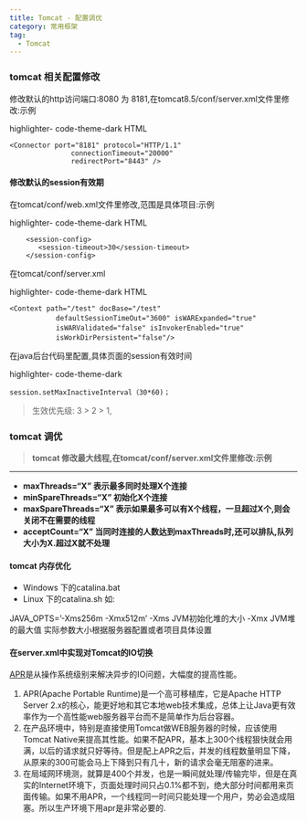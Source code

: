 ```yaml
---
title: Tomcat - 配置调优
category: 常用框架
tag:
  - Tomcat
---
```








### tomcat 相关配置修改

修改默认的http访问端口:8080 为 8181,在tomcat8.5/conf/server.xml文件里修改:示例



highlighter- code-theme-dark HTML

```
<Connector port="8181" protocol="HTTP/1.1"
               connectionTimeout="20000"
               redirectPort="8443" />
```

#### 修改默认的session有效期

在tomcat/conf/web.xml文件里修改,范围是具体项目:示例



highlighter- code-theme-dark HTML

```
    <session-config>
       <session-timeout>30</session-timeout>
    </session-config>
```

在tomcat/conf/server.xml



highlighter- code-theme-dark HTML

```
<Context path="/test" docBase="/test"  
		　　defaultSessionTimeOut="3600" isWARExpanded="true"  
		　　isWARValidated="false" isInvokerEnabled="true"  
		　　isWorkDirPersistent="false"/>
```

在java后台代码里配置,具体页面的session有效时间



highlighter- code-theme-dark

```
session.setMaxInactiveInterval（30*60)；
```

> 生效优先级: 3 > 2 > 1,

###  tomcat 调优

> **tomcat 修改最大线程,在tomcat/conf/server.xml文件里修改:示例**

------

- **maxThreads=“X” 表示最多同时处理X个连接**
- **minSpareThreads=“X” 初始化X个连接**
- **maxSpareThreads=“X” 表示如果最多可以有X个线程，一旦超过X个,则会关闭不在需要的线程**
- **acceptCount=“X” 当同时连接的人数达到maxThreads时,还可以排队,队列大小为X.超过X就不处理**

#### tomcat 内存优化

- Windows 下的catalina.bat
- Linux 下的catalina.sh 如:

JAVA_OPTS=’-Xms256m -Xmx512m’
-Xms JVM初始化堆的大小
-Xmx JVM堆的最大值 实际参数大小根据服务器配置或者项目具体设置



#### 在server.xml中实现对Tomcat的IO切换

[APR](http://apr.apache.org/)是从操作系统级别来解决异步的IO问题，大幅度的提高性能。

1. APR(Apache Portable Runtime)是一个高可移植库，它是Apache HTTP Server 2.x的核心，能更好地和其它本地web技术集成，总体上让Java更有效率作为一个高性能web服务器平台而不是简单作为后台容器。
2. 在产品环境中，特别是直接使用Tomcat做WEB服务器的时候，应该使用Tomcat Native来提高其性能。如果不配APR，基本上300个线程狠快就会用满，以后的请求就只好等待。但是配上APR之后，并发的线程数量明显下降，从原来的300可能会马上下降到只有几十，新的请求会毫无阻塞的进来。
3. 在局域网环境测，就算是400个并发，也是一瞬间就处理/传输完毕，但是在真实的Internet环境下，页面处理时间只占0.1%都不到，绝大部分时间都用来页面传输。如果不用APR，一个线程同一时间只能处理一个用户，势必会造成阻塞。所以生产环境下用apr是非常必要的.

